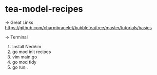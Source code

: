 # tea-model-recipes

-> Great Links
https://github.com/charmbracelet/bubbletea/tree/master/tutorials/basics

-> Terminal
1. Install NeoVim
2. go mod init recipes
3. vim main.go
4. go mod tidy
5. go run .
